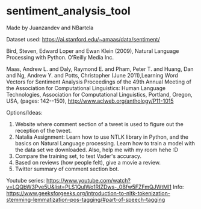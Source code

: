 # sentiment_analysis_tool

Made by Juanzandev and NBartela

Dataset used: https://ai.stanford.edu/~amaas/data/sentiment/

Bird, Steven, Edward Loper and Ewan Klein (2009), Natural Language Processing with Python. O’Reilly
Media Inc.

Maas, Andrew L. and Daly, Raymond E. and Pham, Peter T. and Huang, Dan and Ng, Andrew Y. and Potts, Christopher (June 2011),Learning Word Vectors for Sentiment Analysis Proceedings of the 49th Annual Meeting of the Association for Computational Linguistics: Human Language Technologies, Association for Computational Linguistics, Portland, Oregon, USA, (pages: 142--150}, http://www.aclweb.org/anthology/P11-1015

Options/Ideas:

1. Website where comment section of a tweet is used to figure out the reception of the tweet.
2. Natalia Assignment: Learn how to use NTLK library in Python, and the basics on Natural Language processing. Learn how to train a model with the data set we downloaded. Also, help me with my room hehe :D
3. Compare the training set, to test Vader's accuracy.
4. Based on reviews (how people felt), give a movie a review.
5. Twitter summary of comment section bot.

Youtube series: https://www.youtube.com/watch?v=LQQbW3Pve5U&list=PLS1QulWo1RIZDws-_0Bfw5FZFmQJWtMl1
Info: https://www.geeksforgeeks.org/introduction-to-nltk-tokenization-stemming-lemmatization-pos-tagging/#part-of-speech-tagging 
